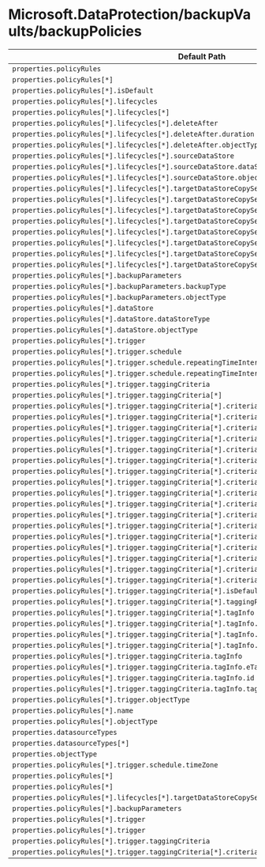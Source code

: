 # Microsoft.DataProtection/backupVaults/backupPolicies

| Default Path | Alias |
|---|---|
| `properties.policyRules` | `Microsoft.DataProtection/backupVaults/backupPolicies/BackupPolicy.policyRules` |
| `properties.policyRules[*]` | `Microsoft.DataProtection/backupVaults/backupPolicies/BackupPolicy.policyRules[*]` |
| `properties.policyRules[*].isDefault` | `Microsoft.DataProtection/backupVaults/backupPolicies/BackupPolicy.policyRules[*].AzureRetentionRule.isDefault` |
| `properties.policyRules[*].lifecycles` | `Microsoft.DataProtection/backupVaults/backupPolicies/BackupPolicy.policyRules[*].AzureRetentionRule.lifecycles` |
| `properties.policyRules[*].lifecycles[*]` | `Microsoft.DataProtection/backupVaults/backupPolicies/BackupPolicy.policyRules[*].AzureRetentionRule.lifecycles[*]` |
| `properties.policyRules[*].lifecycles[*].deleteAfter` | `Microsoft.DataProtection/backupVaults/backupPolicies/BackupPolicy.policyRules[*].AzureRetentionRule.lifecycles[*].deleteAfter` |
| `properties.policyRules[*].lifecycles[*].deleteAfter.duration` | `Microsoft.DataProtection/backupVaults/backupPolicies/BackupPolicy.policyRules[*].AzureRetentionRule.lifecycles[*].deleteAfter.duration` |
| `properties.policyRules[*].lifecycles[*].deleteAfter.objectType` | `Microsoft.DataProtection/backupVaults/backupPolicies/BackupPolicy.policyRules[*].AzureRetentionRule.lifecycles[*].deleteAfter.objectType` |
| `properties.policyRules[*].lifecycles[*].sourceDataStore` | `Microsoft.DataProtection/backupVaults/backupPolicies/BackupPolicy.policyRules[*].AzureRetentionRule.lifecycles[*].sourceDataStore` |
| `properties.policyRules[*].lifecycles[*].sourceDataStore.dataStoreType` | `Microsoft.DataProtection/backupVaults/backupPolicies/BackupPolicy.policyRules[*].AzureRetentionRule.lifecycles[*].sourceDataStore.dataStoreType` |
| `properties.policyRules[*].lifecycles[*].sourceDataStore.objectType` | `Microsoft.DataProtection/backupVaults/backupPolicies/BackupPolicy.policyRules[*].AzureRetentionRule.lifecycles[*].sourceDataStore.objectType` |
| `properties.policyRules[*].lifecycles[*].targetDataStoreCopySettings` | `Microsoft.DataProtection/backupVaults/backupPolicies/BackupPolicy.policyRules[*].AzureRetentionRule.lifecycles[*].targetDataStoreCopySettings` |
| `properties.policyRules[*].lifecycles[*].targetDataStoreCopySettings[*]` | `Microsoft.DataProtection/backupVaults/backupPolicies/BackupPolicy.policyRules[*].AzureRetentionRule.lifecycles[*].targetDataStoreCopySettings[*]` |
| `properties.policyRules[*].lifecycles[*].targetDataStoreCopySettings[*].copyAfter` | `Microsoft.DataProtection/backupVaults/backupPolicies/BackupPolicy.policyRules[*].AzureRetentionRule.lifecycles[*].targetDataStoreCopySettings[*].copyAfter.CustomCopyOption` |
| `properties.policyRules[*].lifecycles[*].targetDataStoreCopySettings[*].copyAfter.duration` | `Microsoft.DataProtection/backupVaults/backupPolicies/BackupPolicy.policyRules[*].AzureRetentionRule.lifecycles[*].targetDataStoreCopySettings[*].copyAfter.CustomCopyOption.duration` |
| `properties.policyRules[*].lifecycles[*].targetDataStoreCopySettings[*].copyAfter.objectType` | `Microsoft.DataProtection/backupVaults/backupPolicies/BackupPolicy.policyRules[*].AzureRetentionRule.lifecycles[*].targetDataStoreCopySettings[*].copyAfter.objectType` |
| `properties.policyRules[*].lifecycles[*].targetDataStoreCopySettings[*].dataStore` | `Microsoft.DataProtection/backupVaults/backupPolicies/BackupPolicy.policyRules[*].AzureRetentionRule.lifecycles[*].targetDataStoreCopySettings[*].dataStore` |
| `properties.policyRules[*].lifecycles[*].targetDataStoreCopySettings[*].dataStore.dataStoreType` | `Microsoft.DataProtection/backupVaults/backupPolicies/BackupPolicy.policyRules[*].AzureRetentionRule.lifecycles[*].targetDataStoreCopySettings[*].dataStore.dataStoreType` |
| `properties.policyRules[*].lifecycles[*].targetDataStoreCopySettings[*].dataStore.objectType` | `Microsoft.DataProtection/backupVaults/backupPolicies/BackupPolicy.policyRules[*].AzureRetentionRule.lifecycles[*].targetDataStoreCopySettings[*].dataStore.objectType` |
| `properties.policyRules[*].backupParameters` | `Microsoft.DataProtection/backupVaults/backupPolicies/BackupPolicy.policyRules[*].AzureBackupRule.backupParameters.AzureBackupParams` |
| `properties.policyRules[*].backupParameters.backupType` | `Microsoft.DataProtection/backupVaults/backupPolicies/BackupPolicy.policyRules[*].AzureBackupRule.backupParameters.AzureBackupParams.backupType` |
| `properties.policyRules[*].backupParameters.objectType` | `Microsoft.DataProtection/backupVaults/backupPolicies/BackupPolicy.policyRules[*].AzureBackupRule.backupParameters.objectType` |
| `properties.policyRules[*].dataStore` | `Microsoft.DataProtection/backupVaults/backupPolicies/BackupPolicy.policyRules[*].AzureBackupRule.dataStore` |
| `properties.policyRules[*].dataStore.dataStoreType` | `Microsoft.DataProtection/backupVaults/backupPolicies/BackupPolicy.policyRules[*].AzureBackupRule.dataStore.dataStoreType` |
| `properties.policyRules[*].dataStore.objectType` | `Microsoft.DataProtection/backupVaults/backupPolicies/BackupPolicy.policyRules[*].AzureBackupRule.dataStore.objectType` |
| `properties.policyRules[*].trigger` | `Microsoft.DataProtection/backupVaults/backupPolicies/BackupPolicy.policyRules[*].AzureBackupRule.trigger.ScheduleBasedTriggerContext` |
| `properties.policyRules[*].trigger.schedule` | `Microsoft.DataProtection/backupVaults/backupPolicies/BackupPolicy.policyRules[*].AzureBackupRule.trigger.ScheduleBasedTriggerContext.schedule` |
| `properties.policyRules[*].trigger.schedule.repeatingTimeIntervals` | `Microsoft.DataProtection/backupVaults/backupPolicies/BackupPolicy.policyRules[*].AzureBackupRule.trigger.ScheduleBasedTriggerContext.schedule.repeatingTimeIntervals` |
| `properties.policyRules[*].trigger.schedule.repeatingTimeIntervals[*]` | `Microsoft.DataProtection/backupVaults/backupPolicies/BackupPolicy.policyRules[*].AzureBackupRule.trigger.ScheduleBasedTriggerContext.schedule.repeatingTimeIntervals[*]` |
| `properties.policyRules[*].trigger.taggingCriteria` | `Microsoft.DataProtection/backupVaults/backupPolicies/BackupPolicy.policyRules[*].AzureBackupRule.trigger.ScheduleBasedTriggerContext.taggingCriteria` |
| `properties.policyRules[*].trigger.taggingCriteria[*]` | `Microsoft.DataProtection/backupVaults/backupPolicies/BackupPolicy.policyRules[*].AzureBackupRule.trigger.ScheduleBasedTriggerContext.taggingCriteria[*]` |
| `properties.policyRules[*].trigger.taggingCriteria[*].criteria` | `Microsoft.DataProtection/backupVaults/backupPolicies/BackupPolicy.policyRules[*].AzureBackupRule.trigger.ScheduleBasedTriggerContext.taggingCriteria[*].criteria` |
| `properties.policyRules[*].trigger.taggingCriteria[*].criteria[*]` | `Microsoft.DataProtection/backupVaults/backupPolicies/BackupPolicy.policyRules[*].AzureBackupRule.trigger.ScheduleBasedTriggerContext.taggingCriteria[*].criteria[*]` |
| `properties.policyRules[*].trigger.taggingCriteria[*].criteria[*].absoluteCriteria` | `Microsoft.DataProtection/backupVaults/backupPolicies/BackupPolicy.policyRules[*].AzureBackupRule.trigger.ScheduleBasedTriggerContext.taggingCriteria[*].criteria[*].ScheduleBasedBackupCriteria.absoluteCriteria` |
| `properties.policyRules[*].trigger.taggingCriteria[*].criteria[*].absoluteCriteria[*]` | `Microsoft.DataProtection/backupVaults/backupPolicies/BackupPolicy.policyRules[*].AzureBackupRule.trigger.ScheduleBasedTriggerContext.taggingCriteria[*].criteria[*].ScheduleBasedBackupCriteria.absoluteCriteria[*]` |
| `properties.policyRules[*].trigger.taggingCriteria[*].criteria[*].daysOfMonth` | `Microsoft.DataProtection/backupVaults/backupPolicies/BackupPolicy.policyRules[*].AzureBackupRule.trigger.ScheduleBasedTriggerContext.taggingCriteria[*].criteria[*].ScheduleBasedBackupCriteria.daysOfMonth` |
| `properties.policyRules[*].trigger.taggingCriteria[*].criteria[*].daysOfMonth[*]` | `Microsoft.DataProtection/backupVaults/backupPolicies/BackupPolicy.policyRules[*].AzureBackupRule.trigger.ScheduleBasedTriggerContext.taggingCriteria[*].criteria[*].ScheduleBasedBackupCriteria.daysOfMonth[*]` |
| `properties.policyRules[*].trigger.taggingCriteria[*].criteria[*].daysOfMonth[*].date` | `Microsoft.DataProtection/backupVaults/backupPolicies/BackupPolicy.policyRules[*].AzureBackupRule.trigger.ScheduleBasedTriggerContext.taggingCriteria[*].criteria[*].ScheduleBasedBackupCriteria.daysOfMonth[*].date` |
| `properties.policyRules[*].trigger.taggingCriteria[*].criteria[*].daysOfMonth[*].isLast` | `Microsoft.DataProtection/backupVaults/backupPolicies/BackupPolicy.policyRules[*].AzureBackupRule.trigger.ScheduleBasedTriggerContext.taggingCriteria[*].criteria[*].ScheduleBasedBackupCriteria.daysOfMonth[*].isLast` |
| `properties.policyRules[*].trigger.taggingCriteria[*].criteria[*].daysOfTheWeek` | `Microsoft.DataProtection/backupVaults/backupPolicies/BackupPolicy.policyRules[*].AzureBackupRule.trigger.ScheduleBasedTriggerContext.taggingCriteria[*].criteria[*].ScheduleBasedBackupCriteria.daysOfTheWeek` |
| `properties.policyRules[*].trigger.taggingCriteria[*].criteria[*].daysOfTheWeek[*]` | `Microsoft.DataProtection/backupVaults/backupPolicies/BackupPolicy.policyRules[*].AzureBackupRule.trigger.ScheduleBasedTriggerContext.taggingCriteria[*].criteria[*].ScheduleBasedBackupCriteria.daysOfTheWeek[*]` |
| `properties.policyRules[*].trigger.taggingCriteria[*].criteria[*].monthsOfYear` | `Microsoft.DataProtection/backupVaults/backupPolicies/BackupPolicy.policyRules[*].AzureBackupRule.trigger.ScheduleBasedTriggerContext.taggingCriteria[*].criteria[*].ScheduleBasedBackupCriteria.monthsOfYear` |
| `properties.policyRules[*].trigger.taggingCriteria[*].criteria[*].monthsOfYear[*]` | `Microsoft.DataProtection/backupVaults/backupPolicies/BackupPolicy.policyRules[*].AzureBackupRule.trigger.ScheduleBasedTriggerContext.taggingCriteria[*].criteria[*].ScheduleBasedBackupCriteria.monthsOfYear[*]` |
| `properties.policyRules[*].trigger.taggingCriteria[*].criteria[*].scheduleTimes` | `Microsoft.DataProtection/backupVaults/backupPolicies/BackupPolicy.policyRules[*].AzureBackupRule.trigger.ScheduleBasedTriggerContext.taggingCriteria[*].criteria[*].ScheduleBasedBackupCriteria.scheduleTimes` |
| `properties.policyRules[*].trigger.taggingCriteria[*].criteria[*].scheduleTimes[*]` | `Microsoft.DataProtection/backupVaults/backupPolicies/BackupPolicy.policyRules[*].AzureBackupRule.trigger.ScheduleBasedTriggerContext.taggingCriteria[*].criteria[*].ScheduleBasedBackupCriteria.scheduleTimes[*]` |
| `properties.policyRules[*].trigger.taggingCriteria[*].criteria[*].weeksOfTheMonth` | `Microsoft.DataProtection/backupVaults/backupPolicies/BackupPolicy.policyRules[*].AzureBackupRule.trigger.ScheduleBasedTriggerContext.taggingCriteria[*].criteria[*].ScheduleBasedBackupCriteria.weeksOfTheMonth` |
| `properties.policyRules[*].trigger.taggingCriteria[*].criteria[*].weeksOfTheMonth[*]` | `Microsoft.DataProtection/backupVaults/backupPolicies/BackupPolicy.policyRules[*].AzureBackupRule.trigger.ScheduleBasedTriggerContext.taggingCriteria[*].criteria[*].ScheduleBasedBackupCriteria.weeksOfTheMonth[*]` |
| `properties.policyRules[*].trigger.taggingCriteria[*].criteria[*].objectType` | `Microsoft.DataProtection/backupVaults/backupPolicies/BackupPolicy.policyRules[*].AzureBackupRule.trigger.ScheduleBasedTriggerContext.taggingCriteria[*].criteria[*].objectType` |
| `properties.policyRules[*].trigger.taggingCriteria[*].isDefault` | `Microsoft.DataProtection/backupVaults/backupPolicies/BackupPolicy.policyRules[*].AzureBackupRule.trigger.ScheduleBasedTriggerContext.taggingCriteria[*].isDefault` |
| `properties.policyRules[*].trigger.taggingCriteria[*].taggingPriority` | `Microsoft.DataProtection/backupVaults/backupPolicies/BackupPolicy.policyRules[*].AzureBackupRule.trigger.ScheduleBasedTriggerContext.taggingCriteria[*].taggingPriority` |
| `properties.policyRules[*].trigger.taggingCriteria[*].tagInfo` | `Microsoft.DataProtection/backupVaults/backupPolicies/BackupPolicy.policyRules[*].AzureBackupRule.trigger.ScheduleBasedTriggerContext.taggingCriteria[*].tagInfo` |
| `properties.policyRules[*].trigger.taggingCriteria[*].tagInfo.eTag` | `Microsoft.DataProtection/backupVaults/backupPolicies/BackupPolicy.policyRules[*].AzureBackupRule.trigger.ScheduleBasedTriggerContext.taggingCriteria[*].tagInfo.eTag` |
| `properties.policyRules[*].trigger.taggingCriteria[*].tagInfo.id` | `Microsoft.DataProtection/backupVaults/backupPolicies/BackupPolicy.policyRules[*].AzureBackupRule.trigger.ScheduleBasedTriggerContext.taggingCriteria[*].tagInfo.id` |
| `properties.policyRules[*].trigger.taggingCriteria[*].tagInfo.tagName` | `Microsoft.DataProtection/backupVaults/backupPolicies/BackupPolicy.policyRules[*].AzureBackupRule.trigger.ScheduleBasedTriggerContext.taggingCriteria[*].tagInfo.tagName` |
| `properties.policyRules[*].trigger.taggingCriteria.tagInfo` | `Microsoft.DataProtection/backupVaults/backupPolicies/BackupPolicy.policyRules[*].AzureBackupRule.trigger.AdhocBasedTriggerContext.taggingCriteria.tagInfo` |
| `properties.policyRules[*].trigger.taggingCriteria.tagInfo.eTag` | `Microsoft.DataProtection/backupVaults/backupPolicies/BackupPolicy.policyRules[*].AzureBackupRule.trigger.AdhocBasedTriggerContext.taggingCriteria.tagInfo.eTag` |
| `properties.policyRules[*].trigger.taggingCriteria.tagInfo.id` | `Microsoft.DataProtection/backupVaults/backupPolicies/BackupPolicy.policyRules[*].AzureBackupRule.trigger.AdhocBasedTriggerContext.taggingCriteria.tagInfo.id` |
| `properties.policyRules[*].trigger.taggingCriteria.tagInfo.tagName` | `Microsoft.DataProtection/backupVaults/backupPolicies/BackupPolicy.policyRules[*].AzureBackupRule.trigger.AdhocBasedTriggerContext.taggingCriteria.tagInfo.tagName` |
| `properties.policyRules[*].trigger.objectType` | `Microsoft.DataProtection/backupVaults/backupPolicies/BackupPolicy.policyRules[*].AzureBackupRule.trigger.objectType` |
| `properties.policyRules[*].name` | `Microsoft.DataProtection/backupVaults/backupPolicies/BackupPolicy.policyRules[*].name` |
| `properties.policyRules[*].objectType` | `Microsoft.DataProtection/backupVaults/backupPolicies/BackupPolicy.policyRules[*].objectType` |
| `properties.datasourceTypes` | `Microsoft.DataProtection/backupVaults/backupPolicies/datasourceTypes` |
| `properties.datasourceTypes[*]` | `Microsoft.DataProtection/backupVaults/backupPolicies/datasourceTypes[*]` |
| `properties.objectType` | `Microsoft.DataProtection/backupVaults/backupPolicies/objectType` |
| `properties.policyRules[*].trigger.schedule.timeZone` | `Microsoft.DataProtection/backupVaults/backupPolicies/BackupPolicy.policyRules[*].AzureBackupRule.trigger.ScheduleBasedTriggerContext.schedule.timeZone` |
| `properties.policyRules[*]` | `Microsoft.DataProtection/backupVaults/backupPolicies/BackupPolicy.policyRules[*].AzureRetentionRule` |
| `properties.policyRules[*]` | `Microsoft.DataProtection/backupVaults/backupPolicies/BackupPolicy.policyRules[*].AzureBackupRule` |
| `properties.policyRules[*].lifecycles[*].targetDataStoreCopySettings[*].copyAfter` | `Microsoft.DataProtection/backupVaults/backupPolicies/BackupPolicy.policyRules[*].AzureRetentionRule.lifecycles[*].targetDataStoreCopySettings[*].copyAfter` |
| `properties.policyRules[*].backupParameters` | `Microsoft.DataProtection/backupVaults/backupPolicies/BackupPolicy.policyRules[*].AzureBackupRule.backupParameters` |
| `properties.policyRules[*].trigger` | `Microsoft.DataProtection/backupVaults/backupPolicies/BackupPolicy.policyRules[*].AzureBackupRule.trigger.AdhocBasedTriggerContext` |
| `properties.policyRules[*].trigger` | `Microsoft.DataProtection/backupVaults/backupPolicies/BackupPolicy.policyRules[*].AzureBackupRule.trigger` |
| `properties.policyRules[*].trigger.taggingCriteria` | `Microsoft.DataProtection/backupVaults/backupPolicies/BackupPolicy.policyRules[*].AzureBackupRule.trigger.AdhocBasedTriggerContext.taggingCriteria` |
| `properties.policyRules[*].trigger.taggingCriteria[*].criteria[*]` | `Microsoft.DataProtection/backupVaults/backupPolicies/BackupPolicy.policyRules[*].AzureBackupRule.trigger.ScheduleBasedTriggerContext.taggingCriteria[*].criteria[*].ScheduleBasedBackupCriteria` |

